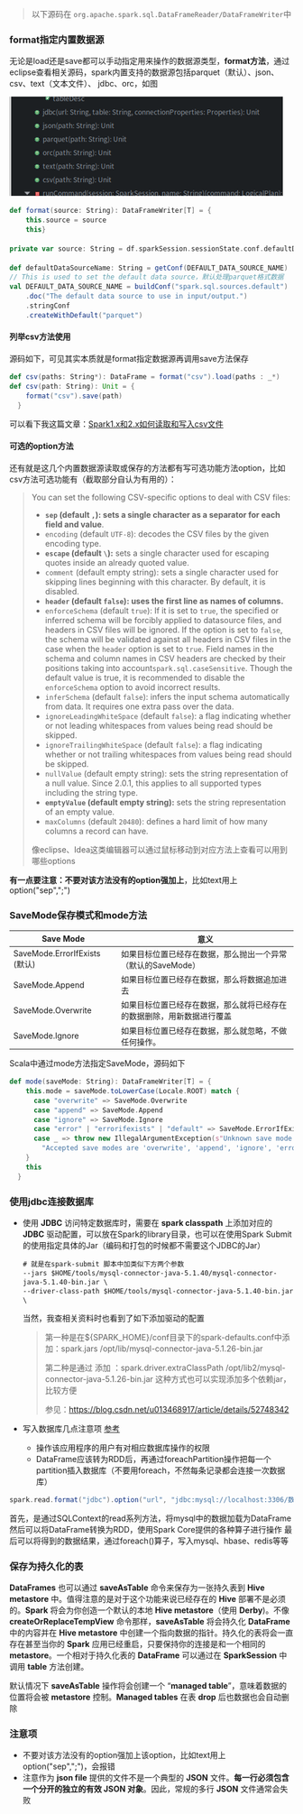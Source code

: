 > 以下源码在 `org.apache.spark.sql.DataFrameReader/DataFrameWriter`中

### format指定内置数据源

无论是load还是save都可以手动指定用来操作的数据源类型，**format方法**，通过eclipse查看相关源码，spark内置支持的数据源包括parquet（默认）、json、csv、text（文本文件）、 jdbc、orc，如图

![1550670063721](assets/1550670063721.png)

```scala
def format(source: String): DataFrameWriter[T] = {
    this.source = source
    this}

private var source: String = df.sparkSession.sessionState.conf.defaultDataSourceName

def defaultDataSourceName: String = getConf(DEFAULT_DATA_SOURCE_NAME)
// This is used to set the default data source，默认处理parquet格式数据
val DEFAULT_DATA_SOURCE_NAME = buildConf("spark.sql.sources.default")
    .doc("The default data source to use in input/output.")
    .stringConf
    .createWithDefault("parquet")
```

#### 列举csv方法使用

源码如下，可见其实本质就是format指定数据源再调用save方法保存

```scala
def csv(paths: String*): DataFrame = format("csv").load(paths : _*)		//可以指定多个文件或目录
def csv(path: String): Unit = {
    format("csv").save(path)
  }
```

可以看下我这篇文章：[Spark1.x和2.x如何读取和写入csv文件](https://blog.csdn.net/lzw2016/article/details/85562172#commentBox)

#### 可选的option方法

还有就是这几个内置数据源读取或保存的方法都有写可选功能方法option，比如csv方法可选功能有（截取部分自认为有用的）：

> You can set the following CSV-specific options to deal with CSV files:
>
> - **`sep` (default `,`): sets a single character as a separator for each field and value**.
> - `encoding` (default `UTF-8`): decodes the CSV files by the given encoding type.
> - **`escape` (default `\`):** sets a single character used for escaping quotes inside an already quoted value.
> - `comment` (default empty string): sets a single character used for skipping lines beginning with this character. By default, it is disabled.
> - **`header` (default `false`): uses the first line as names of columns.**
> - `enforceSchema` (default `true`): If it is set to `true`, the specified or inferred schema will be forcibly applied to datasource files, and headers in CSV files will be ignored. If the option is set to `false`, the schema will be validated against all headers in CSV files in the case when the `header` option is set to `true`. Field names in the schema and column names in CSV headers are checked by their positions taking into account`spark.sql.caseSensitive`. Though the default value is true, it is recommended to disable the `enforceSchema` option to avoid incorrect results.
> - `inferSchema` (default `false`): infers the input schema automatically from data. It requires one extra pass over the data.
> - `ignoreLeadingWhiteSpace` (default `false`): a flag indicating whether or not leading whitespaces from values being read should be skipped.
> - `ignoreTrailingWhiteSpace` (default `false`): a flag indicating whether or not trailing whitespaces from values being read should be skipped.
> - `nullValue` (default empty string): sets the string representation of a null value. Since 2.0.1, this applies to all supported types including the string type.
> - **`emptyValue` (default empty string):** sets the string representation of an empty value.
> - `maxColumns` (default `20480`): defines a hard limit of how many columns a record can have.
>
> 像eclipse、Idea这类编辑器可以通过鼠标移动到对应方法上查看可以用到哪些options

**有一点要注意：不要对该方法没有的option强加上**，比如text用上option("sep",";")

### SaveMode保存模式和mode方法


| **Save Mode**                 | **意义**                                                     |
| ----------------------------- | ------------------------------------------------------------ |
| SaveMode.ErrorIfExists (默认) | 如果目标位置已经存在数据，那么抛出一个异常（默认的SaveMode） |
| SaveMode.Append               | 如果目标位置已经存在数据，那么将数据追加进去                 |
| SaveMode.Overwrite            | 如果目标位置已经存在数据，那么就将已经存在的数据删除，用新数据进行覆盖 |
| SaveMode.Ignore               | 如果目标位置已经存在数据，那么就忽略，不做任何操作。         |

Scala中通过mode方法指定SaveMode，源码如下

```scala
def mode(saveMode: String): DataFrameWriter[T] = {
    this.mode = saveMode.toLowerCase(Locale.ROOT) match {
      case "overwrite" => SaveMode.Overwrite
      case "append" => SaveMode.Append
      case "ignore" => SaveMode.Ignore
      case "error" | "errorifexists" | "default" => SaveMode.ErrorIfExists
      case _ => throw new IllegalArgumentException(s"Unknown save mode: $saveMode. " +
        "Accepted save modes are 'overwrite', 'append', 'ignore', 'error', 'errorifexists'.")
    }
    this
  }
```

### 使用jdbc连接数据库

- 使用 **JDBC** 访问特定数据库时，需要在 **spark classpath** 上添加对应的 **JDBC** 驱动配置，可以放在Spark的library目录，也可以在使用Spark Submit的使用指定具体的Jar（编码和打包的时候都不需要这个JDBC的Jar）

  ```
  # 就是在spark-submit 脚本中加类似下方两个参数
  --jars $HOME/tools/mysql-connector-java-5.1.40/mysql-connector-java-5.1.40-bin.jar \
  --driver-class-path $HOME/tools/mysql-connector-java-5.1.40-bin.jar \
  ```

  当然，我查相关资料时也看到了如下添加驱动的配置

  > 第一种是在${SPARK_HOME}/conf目录下的spark-defaults.conf中添加：spark.jars /opt/lib/mysql-connector-java-5.1.26-bin.jar 
  >
  > 第二种是通过 添加 ：spark.driver.extraClassPath /opt/lib2/mysql-connector-java-5.1.26-bin.jar  这种方式也可以实现添加多个依赖jar，比较方便
  >
  > 参见：https://blog.csdn.net/u013468917/article/details/52748342 

- 写入数据库几点注意项  [参考](https://my.oschina.net/bindyy/blog/680195)

  - 操作该应用程序的用户有对相应数据库操作的权限
  - DataFrame应该转为RDD后，再通过foreachPartition操作把每一个partition插入数据库（不要用foreach，不然每条记录都会连接一次数据库）


```scala
spark.read.format("jdbc").option("url", "jdbc:mysql://localhost:3306/数据库").option("dbtable", "表名").option("user", "xxxx").option("password", "xxxx").option("driver", "com.mysql.jdbc.Driver").load()
```


首先，是通过SQLContext的read系列方法，将mysql中的数据加载为DataFrame
然后可以将DataFrame转换为RDD，使用Spark Core提供的各种算子进行操作
最后可以将得到的数据结果，通过foreach()算子，写入mysql、hbase、redis等等

### 保存为持久化的表

**DataFrames** 也可以通过 **saveAsTable** 命令来保存为一张持久表到 **Hive** **metastore** 中。值得注意的是对于这个功能来说已经存在的 **Hive** 部署不是必须的。**Spark** 将会为你创造一个默认的本地 **Hive metastore**（使用 **Derby**)。不像 **createOrReplaceTempView** 命令那样，**saveAsTable** 将会持久化 **DataFrame** 中的内容并在 **Hive metastore** 中创建一个指向数据的指针。持久化的表将会一直存在甚至当你的 **Spark** 应用已经重启，只要保持你的连接是和一个相同的 **metastore**。一个相对于持久化表的 **DataFrame** 可以通过在 **SparkSession** 中调用 **table** 方法创建。

默认情况下 **saveAsTable** 操作将会创建一个 “**managed table**”，意味着数据的位置将会被 **metastore** 控制。**Managed tables** 在表 **drop** 后也数据也会自动删除



### 注意项

- 不要对该方法没有的option强加上该option，比如text用上option("sep",";")，会报错
- 注意作为 **json file** 提供的文件不是一个典型的 **JSON** 文件。**每一行必须包含一个分开的独立的有效 JSON 对象**。因此，常规的多行 **JSON** 文件通常会失败